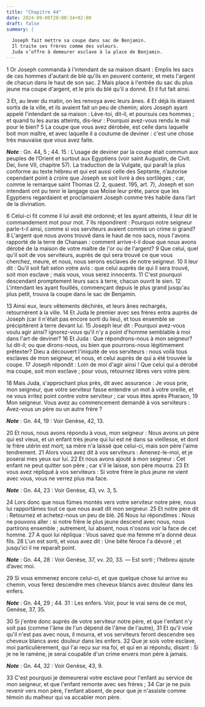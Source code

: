 ```yaml
---
title: "Chapitre 44"
date: 2024-09-06T20:00:34+02:00
draft: false
summary: |
  
  Joseph fait mettre sa coupe dans sac de Benjamin.
  Il traite ses frères comme des voleurs.
  Juda s’offre à demeurer esclave à la place de Benjamin.
---
```



1 Or Joseph commanda à l'intendant de sa maison disant : Emplis les sacs de ces hommes d'autant de blé qu'ils en peuvent contenir, et mets l'argent de chacun dans le haut de son sac. 2 Mais place à l'entrée du sac du plus jeune ma coupe d'argent, et le prix du blé qu'il a donné. Et il fut fait ainsi.


3 Et, au lever du matin, on les renvoya avec leurs ânes. 4 Et déjà ils étaient sortis de la ville, et ils avaient fait un peu de chemin; alors Joseph ayant appelé l'intendant de sa maison : Lève-toi, dit-il, et poursuis ces hommes ; et quand tu les auras atteints, dis-leur : Pourquoi avez-vous rendu le mal pour le bien? 5 La coupe que vous avez dérobée, est celle dans laquelle boit mon maître, et avec laquelle il a coutume de deviner : c'est une chose très mauvaise que vous avez faite.

***Note*** :  Gn. 44, 5 ; 44. 15 : L’usage de deviner par la coupe était commun aux peuples de l’Orient et surtout aux Egyptiens (voir saint Augustin, de Civit. Dei, livre VII, chapitre 57). La traduction de la Vulgate, qui paraît la plus conforme au texte hébreu et qui est aussi celle des Septante, n’autorise cependant point à croire que Joseph se soit livré à des sortilèges ; car, comme le remarque saint Thomas (2. 2, quaest. 195, art. 7), Joseph et son intendant ont pu tenir le langage que Moïse leur prête, parce que les Egyptiens regardaient et proclamaient Joseph comme très habile dans l’art de la divination.

6 Celui-ci fit comme il lui avait été ordonné; et les ayant atteints, il leur dit le commandement mot pour mot. 7 Ils répondirent : Pourquoi notre seigneur parle-t-il ainsi, comme si vos serviteurs avaient commis un crime si grand? 8 L'argent que nous avons trouvé dans le haut de nos sacs, nous l'avons rapporté de la terre de Chanaan : comment arrive-t-il doue que nous avons dérobé de la maison de votre maître de l'or ou de l'argent? 9 Que celui, quel qu'il soit de vos serviteurs, auprès de qui sera trouvé ce que vous cherchez, meure, et nous, nous serons esclaves de notre seigneur. 10 Il leur dit : Qu'il soit fait selon votre avis : que celui auprès de qui il sera trouvé, soit mon esclave ; mais vous, vous serez innocents. 11 C'est pourquoi descendant promptement leurs sacs à terre, chacun ouvrit le sien. 12 L'intendant les ayant fouillés, commençant depuis le plus grand jusqu'au plus petit, trouva la coupe dans le sac de Benjamin.


13 Ainsi eux, leurs vêtements déchirés, et leurs ânes rechargés, retournèrent à la ville. 14 Et Juda le premier avec ses frères entra auprès de Joseph (car il n'était pas encore sorti du lieu), et tous ensemble se précipitèrent à terre devant lui. 15 Joseph leur dit : Pourquoi avez-vous voulu agir ainsi? ignorez-vous qu'il n'y a point d'homme semblable à moi dans l'art de deviner? 16 Et Juda : Que répondrons-nous à mon seigneur? lui dit-il; ou que dirons-nous, ou bien que pourrons-nous légitimement prétexter? Dieu a découvert l'iniquité de vos serviteurs : nous voilà tous esclaves de mon seigneur, et nous, et celui auprès de qui a été trouvée la coupe. 17 Joseph répondit : Loin de moi d'agir ainsi ! Que celui qui a dérobé ma coupe, soit mon esclave ; pour vous, retournez libres vers votre père.


18 Mais Juda, s'approchant plus près, dit avec assurance : Je vous prie, mon seigneur, que votre serviteur fasse entendre un mot à votre oreille, et ne vous irritez point contre votre serviteur ; car vous êtes après Pharaon, 19 Mon seigneur. Vous avez au commencement demandé à vos serviteurs : Avez-vous un père ou un autre frère ?

***Note*** :  Gn. 44, 19 : Voir Genèse, 42, 13.

20 Et nous, nous avons répondu à vous, mon seigneur : Nous avons un père qui est vieux, et un enfant très jeune qui lui est né dans sa vieillesse, et dont le frère utérin est mort; sa mère n'a laissé que celui-ci, mais son père l'aime tendrement. 21 Alors vous avez dit à vos serviteurs : Amenez-le-moi, et je poserai mes yeux sur lui. 22 Et nous avons ajouté à mon seigneur : Cet enfant ne peut quitter son père ; car s'il le laisse, son père mourra. 23 Et vous avez répliqué à vos serviteurs : Si votre frère le plus jeune ne vient avec vous, vous ne verrez plus ma face.

***Note*** :  Gn. 44, 23 : Voir Genèse, 43, vv. 3, 5.

24 Lors donc que nous fûmes montés vers votre serviteur notre père, nous lui rapportâmes tout ce que nous avait dit mon seigneur. 25 Et notre père dit : Retournez et achetez-nous un peu de blé. 26 Nous lui répondîmes : Nous ne pouvons aller : si notre frère le plus jeune descend avec nous, nous partirons ensemble ; autrement, lui absent, nous n'osons voir la face de cet homme. 27 A quoi lui répliqua : Vous savez que ma femme m'a donné deux fils. 28 L'un est sorti, et vous avez dit : Une bête féroce l'a dévoré ; et jusqu'ici il ne reparaît point.

***Note*** :  Gn. 44, 28 : Voir Genèse, 37, vv. 20, 33. ― Est sorti ; l’hébreu ajoute d’avec moi.

29 Si vous emmenez encore celui-ci, et que quelque chose lui arrive eu chemin, vous ferez descendre mes cheveux blancs avec douleur dans les enfers.

***Note*** :  Gn. 44, 29 ; 44. 31 : Les enfers. Voir, pour le vrai sens de ce mot, Genèse, 37, 35.

30 Si j'entre donc auprès de votre serviteur notre père, et que l'enfant n'y soit pas (comme l'âme de l'un dépend de l'âme de l'autre), 31 Et qu'il voie qu'il n'est pas avec nous, il mourra, et vos serviteurs feront descendre ses cheveux blancs avec douleur dans les enfers. 32 Que je sois votre esclave, moi particulièrement, qui l'ai reçu sur ma foi, et qui en ai répondu, disant : Si je ne le ramène, je serai coupable d'un crime envers mon père à jamais.

***Note*** :  Gn. 44, 32 : Voir Genèse, 43, 9.

33 C'est pourquoi je demeurerai votre esclave pour l'enfant au service de mon seigneur, et que l'enfant remonte avec ses frères ; 34 Car je ne puis revenir vers mon père, l'enfant absent, de peur que je n'assiste comme témoin du malheur qui va accabler mon père.

